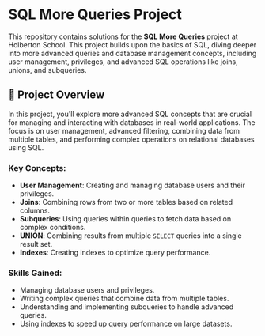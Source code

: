 # SQL More Queries Project

This repository contains solutions for the **SQL More Queries** project at Holberton School. This project builds upon the basics of SQL, diving deeper into more advanced queries and database management concepts, including user management, privileges, and advanced SQL operations like joins, unions, and subqueries.

## 📝 Project Overview

In this project, you'll explore more advanced SQL concepts that are crucial for managing and interacting with databases in real-world applications. The focus is on user management, advanced filtering, combining data from multiple tables, and performing complex operations on relational databases using SQL.

### Key Concepts:
- **User Management**: Creating and managing database users and their privileges.
- **Joins**: Combining rows from two or more tables based on related columns.
- **Subqueries**: Using queries within queries to fetch data based on complex conditions.
- **UNION**: Combining results from multiple `SELECT` queries into a single result set.
- **Indexes**: Creating indexes to optimize query performance.

### Skills Gained:
- Managing database users and privileges.
- Writing complex queries that combine data from multiple tables.
- Understanding and implementing subqueries to handle advanced queries.
- Using indexes to speed up query performance on large datasets.
